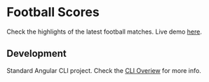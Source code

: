# Football Scores

Check the highlights of the latest football matches. Live demo [here](https://football-match-highlight.web.app/).


## Development

Standard Angular CLI project. Check the [CLI Overiew](https://angular.io/cli) for more info.
